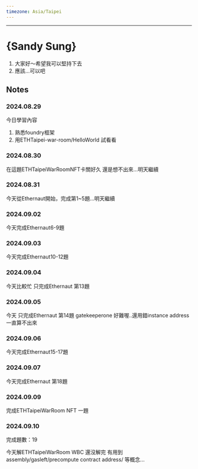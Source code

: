 ```yaml
---
timezone: Asia/Taipei
---
```


---

# {Sandy Sung}

1. 大家好～希望我可以堅持下去
2. 應該...可以吧

## Notes

<!-- Content_START -->

### 2024.08.29

今日學習內容
1. 熟悉foundry框架
2. 用ETHTaipei-war-room/HelloWorld 試看看

### 2024.08.30
在這題ETHTaipeiWarRoomNFT卡關好久 還是想不出來...明天繼續

### 2024.08.31
今天從Ethernaut開始，完成第1~5題...明天繼續

### 2024.09.02
今天完成Ethernaut6-9題

### 2024.09.03
今天完成Ethernaut10-12題

### 2024.09.04
今天比較忙 只完成Ethernaut 第13題

### 2024.09.05
今天 只完成Ethernaut 第14題 gatekeeperone 好難喔..還用錯instance address 一直算不出來

### 2024.09.06
今天完成Ethernaut15-17題

### 2024.09.07
今天完成Ethernaut 第18題

### 2024.09.09
完成ETHTaipeiWarRoom NFT 一題

### 2024.09.10
完成題數：19

今天解ETHTaipeiWarRoom WBC
還沒解完
有用到 assembly/gasleft/precompute contract address/ 等概念...
<!-- Content_END -->
